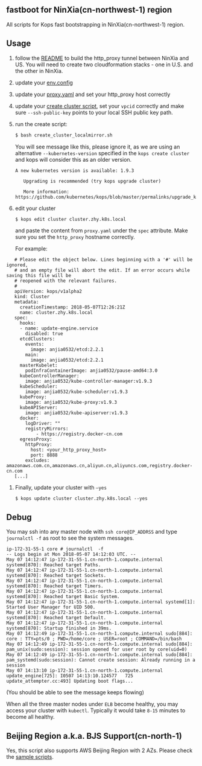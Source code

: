 ## fastboot for NinXia(cn-northwest-1) region

All scripts for Kops fast bootstrapping in NinXia(cn-northwest-1) region.



## Usage

1. follow the [README](https://github.com/pahud/kops-bjs/blob/master/README.md) to build the http_proxy tunnel between NinXia and US. You will need to create two cloudformation stacks - one in U.S. and the other in NinXia.

2. update your [env.config](https://github.com/pahud/kops-bjs/blob/master/zhy-fastboot/env.config)

3. update your [proxy.yaml](https://github.com/pahud/kops-bjs/blob/master/zhy-fastboot/proxy.yaml) and set your http_proxy host correctly

4. update your [create cluster script](https://github.com/pahud/kops-bjs/blob/master/zhy-fastboot/create_cluster_localmirror.sh), set your `vpcid` correctly and make sure `--ssh-public-key` points to your local SSH public key path.

5. run the create script:

   ```bash
   $ bash create_cluster_localmirror.sh
   ```

   You will see message like this, please ignore it, as we are using an alternative `--kubernetes-version` specified in the `kops create cluster` and kops will consider this as an older version.

   ```
   A new kubernetes version is available: 1.9.3

      Upgrading is recommended (try kops upgrade cluster)

      More information: https://github.com/kubernetes/kops/blob/master/permalinks/upgrade_k8s.md#1.9.3

   ```

   

5. edit your cluster

   ```bash
   $ kops edit cluster cluster.zhy.k8s.local
   ```

   and paste the content from `proxy.yaml` under the `spec` attribute. Make sure you set the `http_proxy` hostname correctly. 

   For example:

```
   # Please edit the object below. Lines beginning with a '#' will be ignored,
   # and an empty file will abort the edit. If an error occurs while saving this file will be
   # reopened with the relevant failures.
   #
   apiVersion: kops/v1alpha2
   kind: Cluster
   metadata:
     creationTimestamp: 2018-05-07T12:26:21Z
     name: cluster.zhy.k8s.local
   spec:
     hooks:
     - name: update-engine.service
       disabled: true
     etcdClusters:
       events:
         image: anjia0532/etcd:2.2.1
       main:
         image: anjia0532/etcd:2.2.1
     masterKubelet:
       podInfraContainerImage: anjia0532/pause-amd64:3.0
     kubeControllerManager:
       image: anjia0532/kube-controller-manager:v1.9.3
     kubeScheduler:
       image: anjia0532/kube-scheduler:v1.9.3
     kubeProxy:
       image: anjia0532/kube-proxy:v1.9.3
     kubeAPIServer:
       image: anjia0532/kube-apiserver:v1.9.3
     docker:
       logDriver: ""
       registryMirrors:
           - https://registry.docker-cn.com
     egressProxy:
       httpProxy:
         host: <your_http_proxy_host>
         port: 8888
       excludes: amazonaws.com.cn,amazonaws.cn,aliyun.cn,aliyuncs.com,registry.docker-cn.com
   [...]
```

1. Finally, update your cluster with `—yes`

   ```
   $ kops update cluster cluster.zhy.k8s.local --yes
   ```

## Debug

You may ssh into any master node with `ssh core@IP_ADDRSS` and type `journalctl -f` as root to see the system messages.

```
ip-172-31-55-1 core # journalctl  -f
-- Logs begin at Mon 2018-05-07 14:12:03 UTC. --
May 07 14:12:47 ip-172-31-55-1.cn-north-1.compute.internal systemd[870]: Reached target Paths.
May 07 14:12:47 ip-172-31-55-1.cn-north-1.compute.internal systemd[870]: Reached target Sockets.
May 07 14:12:47 ip-172-31-55-1.cn-north-1.compute.internal systemd[870]: Reached target Timers.
May 07 14:12:47 ip-172-31-55-1.cn-north-1.compute.internal systemd[870]: Reached target Basic System.
May 07 14:12:47 ip-172-31-55-1.cn-north-1.compute.internal systemd[1]: Started User Manager for UID 500.
May 07 14:12:47 ip-172-31-55-1.cn-north-1.compute.internal systemd[870]: Reached target Default.
May 07 14:12:47 ip-172-31-55-1.cn-north-1.compute.internal systemd[870]: Startup finished in 39ms.
May 07 14:12:49 ip-172-31-55-1.cn-north-1.compute.internal sudo[884]:     core : TTY=pts/0 ; PWD=/home/core ; USER=root ; COMMAND=/bin/bash
May 07 14:12:49 ip-172-31-55-1.cn-north-1.compute.internal sudo[884]: pam_unix(sudo:session): session opened for user root by core(uid=0)
May 07 14:12:49 ip-172-31-55-1.cn-north-1.compute.internal sudo[884]: pam_systemd(sudo:session): Cannot create session: Already running in a session
May 07 14:13:10 ip-172-31-55-1.cn-north-1.compute.internal update_engine[725]: I0507 14:13:10.124577   725 update_attempter.cc:493] Updating boot flags...
```

(You should be able to see the message keeps flowing)



When all the three master nodes under `ELB` become healthy, you may access your cluster with `kubectl`. Typically it would take `8-15` minutes to become all healthy.



## Beijing Region a.k.a. BJS Support(cn-north-1)

Yes, this script also supports AWS Beijing Region with 2 AZs. Please check the [sample scripts](https://github.com/pahud/kops-bjs/tree/master/scripts).





